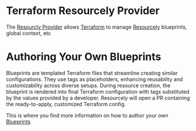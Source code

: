 # Terraform Resourcely Provider

The [Resourcly
Provider](https://registry.terraform.io/providers/Resourcely-Inc/resourcely/latest)
allows [Terraform](https://terraform.io/) to manage
[Resourcely](https://resourcely.io) blueprints, global context, etc

# Authoring Your Own Blueprints
Blueprints are templated Terraform files that streamline creating similar configurations. They use tags as placeholders, enhancing reusability and customizability across diverse setups. During resource creation, the blueprint is rendered into final Terraform configuration with tags substituted by the values provided by a developer. Resourcely will open a PR containing the ready-to-apply, customized Terraform config.

This is where you find more information on how to author your own [Blueprints](https://docs.resourcely.com/getting-started/using-resourcely/setting-up-blueprints/authoring-your-own-blueprints)
